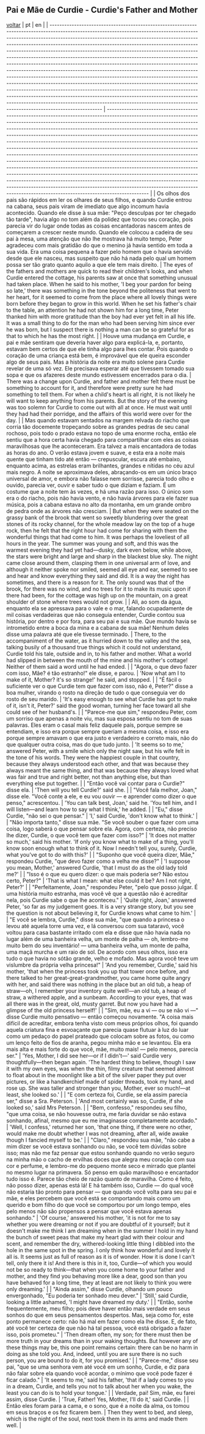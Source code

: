 ## Pai e Mãe de Curdie - Curdie's Father and Mother
[voltar](./chapter-3.md)
| pt                                                                                                                                                                                                                                                                                                                                                                                                                                                                                                                                                                                                                                                                                                                                                                                                                                                                                                                                                                                                                                                                          | en                                                                                                                                                                                                                                                                                                                                                                                                                                                                                                                                                                                                                                                                                                                                                                                                                                                                                                                                                                                                                                                                      |
| --------------------------------------------------------------------------------------------------------------------------------------------------------------------------------------------------------------------------------------------------------------------------------------------------------------------------------------------------------------------------------------------------------------------------------------------------------------------------------------------------------------------------------------------------------------------------------------------------------------------------------------------------------------------------------------------------------------------------------------------------------------------------------------------------------------------------------------------------------------------------------------------------------------------------------------------------------------------------------------------------------------------------------------------------------------------------- | ----------------------------------------------------------------------------------------------------------------------------------------------------------------------------------------------------------------------------------------------------------------------------------------------------------------------------------------------------------------------------------------------------------------------------------------------------------------------------------------------------------------------------------------------------------------------------------------------------------------------------------------------------------------------------------------------------------------------------------------------------------------------------------------------------------------------------------------------------------------------------------------------------------------------------------------------------------------------------------------------------------------------------------------------------------------------- |
| Os olhos dos pais são rápidos em ler os olhares de seus filhos, e quando Curdie entrou na cabana, seus pais viram de imediato que algo incomum havia acontecido. Quando ele disse à sua mãe: "Peço desculpas por ter chegado tão tarde", havia algo no tom além da polidez que tocou seu coração, pois parecia vir do lugar onde todas as coisas encantadoras nascem antes de começarem a crescer neste mundo. Quando ele colocou a cadeira de seu pai à mesa, uma atenção que não lhe mostrava há muito tempo, Peter agradeceu com mais gratidão do que o menino já havia sentido em toda a sua vida. Era uma coisa pequena a fazer pelo homem que o havia servido desde que ele nasceu, mas suspeito que não há nada pelo qual um homem possa ser tão grato quanto aquilo a que ele tem mais direito.                                                                                                                                                                                                                                                                     | The eyes of the fathers and mothers are quick to read their children's looks, and when Curdie entered the cottage, his parents saw at once that something unusual had taken place. When he said to his mother, 'I beg your pardon for being so late,' there was something in the tone beyond the politeness that went to her heart, for it seemed to come from the place where all lovely things were born before they began to grow in this world. When he set his father's chair to the table, an attention he had not shown him for a long time, Peter thanked him with more gratitude than the boy had ever yet felt in all his life. It was a small thing to do for the man who had been serving him since ever he was born, but I suspect there is nothing a man can be so grateful for as that to which he has the most right.                                                                                                                                                                                                                                   |
| Houve uma mudança em Curdie, e pai e mãe sentiram que deveria haver algo para explicá-la, e, portanto, estavam bem certos de que ele tinha algo para lhes contar. Pois quando o coração de uma criança está bem, é improvável que ele queira esconder algo de seus pais. Mas a história da noite era muito solene para Curdie revelar de uma só vez. Ele precisava esperar até que tivessem tomado sua sopa e que os afazeres deste mundo estivessem encerrados para o dia.                                                                                                                                                                                                                                                                                                                                                                                                                                                                                                                                                                                                 | There was a change upon Curdie, and father and mother felt there must be something to account for it, and therefore were pretty sure he had something to tell them. For when a child's heart is all right, it is not likely he will want to keep anything from his parents. But the story of the evening was too solemn for Curdie to come out with all at once. He must wait until they had had their porridge, and the affairs of this world were over for the day.                                                                                                                                                                                                                                                                                                                                                                                                                                                                                                                                                                                                   |
| Mas quando estavam sentados na margem relvada do riacho que corria tão docemente tropeçando sobre as grandes pedras de seu canal rochoso, pois todo o prado estava no topo de uma enorme rocha, então ele sentiu que a hora certa havia chegado para compartilhar com eles as coisas maravilhosas que lhe aconteceram. Era talvez a mais encantadora de todas as horas do ano. O verão estava jovem e suave, e esta era a noite mais quente que tinham tido até então — crepuscular, escura até embaixo, enquanto acima, as estrelas eram brilhantes, grandes e nítidas no céu azul mais negro. A noite se aproximava deles, abraçando-os em um único braço universal de amor, e embora não falasse nem sorrisse, parecia todo olho e ouvido, parecia ver, ouvir e saber tudo o que diziam e faziam. É um costume que a noite tem às vezes, e há uma razão para isso. O único som era o do riacho, pois não havia vento, e não havia árvores para ele fazer sua música, pois a cabana estava no alto da montanha, em um grande ombro de pedra onde as árvores não cresciam. | But when they were seated on the grassy bank of the brook that went so sweetly blundering over the great stones of its rocky channel, for the whole meadow lay on the top of a huge rock, then he felt that the right hour had come for sharing with them the wonderful things that had come to him. It was perhaps the loveliest of all hours in the year. The summer was young and soft, and this was the warmest evening they had yet had—dusky, dark even below, while above, the stars were bright and large and sharp in the blackest blue sky. The night came close around them, clasping them in one universal arm of love, and although it neither spoke nor smiled, seemed all eye and ear, seemed to see and hear and know everything they said and did. It is a way the night has sometimes, and there is a reason for it. The only sound was that of the brook, for there was no wind, and no trees for it to make its music upon if there had been, for the cottage was high up on the mountain, on a great shoulder of stone where trees would not grow. |
| Ali, ao som da água, enquanto ela se apressava para o vale e o mar, falando ocupadamente de mil coisas verdadeiras que não conseguia entender, Curdie contou sua história, por dentro e por fora, para seu pai e sua mãe. Que mundo havia se intrometido entre a boca da mina e a cabana de sua mãe! Nenhum deles disse uma palavra até que ele tivesse terminado.                                                                                                                                                                                                                                                                                                                                                                                                                                                                                                                                                                                                                                                                                                          | There, to the accompaniment of the water, as it hurried down to the valley and the sea, talking busily of a thousand true things which it could not understand, Curdie told his tale, outside and in, to his father and mother. What a world had slipped in between the mouth of the mine and his mother's cottage! Neither of them said a word until he had ended.                                                                                                                                                                                                                                                                                                                                                                                                                                                                                                                                                                                                                                                                                                     |
| "Agora, o que devo fazer com isso, Mãe? é tão estranho!" ele disse, e parou.                                                                                                                                                                                                                                                                                                                                                                                                                                                                                                                                                                                                                                                                                                                                                                                                                                                                                                                                                                                                | 'Now what am I to make of it, Mother? it's so strange!' he said, and stopped.                                                                                                                                                                                                                                                                                                                                                                                                                                                                                                                                                                                                                                                                                                                                                                                                                                                                                                                                                                                           |
| "É fácil o suficiente ver o que Curdie tem que fazer com isso, não é, Peter?" disse a boa mulher, virando o rosto na direção de tudo o que conseguia ver do rosto de seu marido.                                                                                                                                                                                                                                                                                                                                                                                                                                                                                                                                                                                                                                                                                                                                                                                                                                                                                            | 'It's easy enough to see what Curdie has got to make of it, isn't it, Peter?' said the good woman, turning her face toward all she could see of her husband's.                                                                                                                                                                                                                                                                                                                                                                                                                                                                                                                                                                                                                                                                                                                                                                                                                                                                                                          |
| "Parece-me que sim," respondeu Peter, com um sorriso que apenas a noite viu, mas sua esposa sentiu no tom de suas palavras. Eles eram o casal mais feliz daquele país, porque sempre se entendiam, e isso era porque sempre queriam a mesma coisa, e isso era porque sempre amavam o que era justo e verdadeiro e correto mais, não do que qualquer outra coisa, mas do que tudo junto.                                                                                                                                                                                                                                                                                                                                                                                                                                                                                                                                                                                                                                                                                     | 'It seems so to me,' answered Peter, with a smile which only the night saw, but his wife felt in the tone of his words. They were the happiest couple in that country, because they always understood each other, and that was because they always meant the same thing, and that was because they always loved what was fair and true and right better, not than anything else, but than everything else put together.                                                                                                                                                                                                                                                                                                                                                                                                                                                                                                                                                                                                                                                 |
| "Então você vai contar para o Curdie?" disse ela.                                                                                                                                                                                                                                                                                                                                                                                                                                                                                                                                                                                                                                                                                                                                                                                                                                                                                                                                                                                                                           | 'Then will you tell Curdie?' said she.                                                                                                                                                                                                                                                                                                                                                                                                                                                                                                                                                                                                                                                                                                                                                                                                                                                                                                                                                                                                                                  |
| "Você fala melhor, Joan," disse ele. "Você conte a ele, e eu vou ouvir — e aprender como dizer o que penso," acrescentou.                                                                                                                                                                                                                                                                                                                                                                                                                                                                                                                                                                                                                                                                                                                                                                                                                                                                                                                                                   | 'You can talk best, Joan,' said he. 'You tell him, and I will listen—and learn how to say what I think,' he added.                                                                                                                                                                                                                                                                                                                                                                                                                                                                                                                                                                                                                                                                                                                                                                                                                                                                                                                                                      |
| "Eu," disse Curdie, "não sei o que pensar."                                                                                                                                                                                                                                                                                                                                                                                                                                                                                                                                                                                                                                                                                                                                                                                                                                                                                                                                                                                                                                 | 'I,' said Curdie, 'don't know what to think.'                                                                                                                                                                                                                                                                                                                                                                                                                                                                                                                                                                                                                                                                                                                                                                                                                                                                                                                                                                                                                           |
| "Não importa tanto," disse sua mãe. "Se você souber o que fazer com uma coisa, logo saberá o que pensar sobre ela. Agora, com certeza, não preciso lhe dizer, Curdie, o que você tem que fazer com isso?"                                                                                                                                                                                                                                                                                                                                                                                                                                                                                                                                                                                                                                                                                                                                                                                                                                                                   | 'It does not matter so much,' said his mother. 'If only you know what to make of a thing, you'll know soon enough what to think of it. Now I needn't tell you, surely, Curdie, what you've got to do with this?'                                                                                                                                                                                                                                                                                                                                                                                                                                                                                                                                                                                                                                                                                                                                                                                                                                                        |
| "Suponho que você queira dizer, Mãe," respondeu Curdie, "que devo fazer como a velha me disse?"                                                                                                                                                                                                                                                                                                                                                                                                                                                                                                                                                                                                                                                                                                                                                                                                                                                                                                                                                                             | 'I suppose you mean, Mother,' answered Curdie, 'that I must do as the old lady told me?'                                                                                                                                                                                                                                                                                                                                                                                                                                                                                                                                                                                                                                                                                                                                                                                                                                                                                                                                                                                |
| "Isso é o que eu quero dizer: o que mais poderia ser? Não estou certo, Peter?"                                                                                                                                                                                                                                                                                                                                                                                                                                                                                                                                                                                                                                                                                                                                                                                                                                                                                                                                                                                              | 'That is what I mean: what else could it be? Am I not right, Peter?'                                                                                                                                                                                                                                                                                                                                                                                                                                                                                                                                                                                                                                                                                                                                                                                                                                                                                                                                                                                                    |
| "Perfeitamente, Joan," respondeu Peter, "pelo que posso julgar. É uma história muito estranha, mas você vê que a questão não é acreditar nela, pois Curdie sabe o que lhe aconteceu."                                                                                                                                                                                                                                                                                                                                                                                                                                                                                                                                                                                                                                                                                                                                                                                                                                                                                       | 'Quite right, Joan,' answered Peter, 'so far as my judgement goes. It is a very strange story, but you see the question is not about believing it, for Curdie knows what came to him.'                                                                                                                                                                                                                                                                                                                                                                                                                                                                                                                                                                                                                                                                                                                                                                                                                                                                                  |
| "E você se lembra, Curdie," disse sua mãe, "que quando a princesa o levou até aquela torre uma vez, e lá conversou com sua tataravó, você voltou para casa bastante irritado com ela e disse que não havia nada no lugar além de uma banheira velha, um monte de palha — oh, lembro-me muito bem do seu inventário! — uma banheira velha, um monte de palha, uma maçã murcha e um raio de sol. De acordo com seus olhos, isso era tudo o que havia no sótão grande, velho e mofado. Mas agora você teve um vislumbre da própria velha princesa!"                                                                                                                                                                                                                                                                                                                                                                                                                                                                                                                            | 'And you remember, Curdie,' said his mother, 'that when the princess took you up that tower once before, and there talked to her great-great-grandmother, you came home quite angry with her, and said there was nothing in the place but an old tub, a heap of straw—oh, I remember your inventory quite well!—an old tub, a heap of straw, a withered apple, and a sunbeam. According to your eyes, that was all there was in the great, old, musty garret. But now you have had a glimpse of the old princess herself!'                                                                                                                                                                                                                                                                                                                                                                                                                                                                                                                                              |
| "Sim, mãe, eu a vi — ou se não vi —" disse Curdie muito pensativo — então começou novamente. "A coisa mais difícil de acreditar, embora tenha visto com meus próprios olhos, foi quando aquela criatura fina e esvoaçante que parecia quase flutuar à luz do luar como um pedaço do papel prateado que colocam sobre as fotos, ou como um lenço feito de fios de aranha, pegou minha mão e se levantou. Ela era mais alta e mais forte do que você, mãe, muito mais! — pelo menos, parecia ser."                                                                                                                                                                                                                                                                                                                                                                                                                                                                                                                                                                            | 'Yes, Mother, I did see her—or if I didn't—' said Curdie very thoughtfully—then began again. 'The hardest thing to believe, though I saw it with my own eyes, was when the thin, filmy creature that seemed almost to float about in the moonlight like a bit of the silver paper they put over pictures, or like a handkerchief made of spider threads, took my hand, and rose up. She was taller and stronger than you, Mother, ever so much!—at least, she looked so.'                                                                                                                                                                                                                                                                                                                                                                                                                                                                                                                                                                                               |
| "E com certeza foi, Curdie, se ela assim parecia ser," disse a Sra. Peterson.                                                                                                                                                                                                                                                                                                                                                                                                                                                                                                                                                                                                                                                                                                                                                                                                                                                                                                                                                                                               | 'And most certainly was so, Curdie, if she looked so,' said Mrs Peterson.                                                                                                                                                                                                                                                                                                                                                                                                                                                                                                                                                                                                                                                                                                                                                                                                                                                                                                                                                                                               |
| "Bem, confesso," respondeu seu filho, "que uma coisa, se não houvesse outra, me faria duvidar se não estava sonhando, afinal, mesmo que eu me imaginasse completamente acordado."                                                                                                                                                                                                                                                                                                                                                                                                                                                                                                                                                                                                                                                                                                                                                                                                                                                                                           | 'Well, I confess,' returned her son, 'that one thing, if there were no other, would make me doubt whether I was not dreaming, after all, wide awake though I fancied myself to be.'                                                                                                                                                                                                                                                                                                                                                                                                                                                                                                                                                                                                                                                                                                                                                                                                                                                                                     |
| "Claro," respondeu sua mãe, "não cabe a mim dizer se você estava sonhando ou não, se você tem dúvidas sobre isso; mas não me faz pensar que estou sonhando quando no verão seguro na minha mão o cacho de ervilhas doces que alegra meu coração com sua cor e perfume, e lembro-me do pequeno monte seco e mirrado que plantei no mesmo lugar na primavera. Só penso em quão maravilhoso e encantador tudo isso é. Parece tão cheio de razão quanto de maravilha. Como é feito, não posso dizer, apenas está lá! E há também isso, Curdie — do qual você não estaria tão pronto para pensar — que quando você volta para seu pai e mãe, e eles percebem que você está se comportando mais como um querido e bom filho do que você se comportou por um longo tempo, eles pelo menos não são propensos a pensar que você estava apenas sonhando."                                                                                                                                                                                                                             | 'Of course,' answered his mother, 'it is not for me to say whether you were dreaming or not if you are doubtful of it yourself; but it doesn't make me think I am dreaming when in the summer I hold in my hand the bunch of sweet peas that make my heart glad with their colour and scent, and remember the dry, withered-looking little thing I dibbled into the hole in the same spot in the spring. I only think how wonderful and lovely it all is. It seems just as full of reason as it is of wonder. How it is done I can't tell, only there it is! And there is this in it, too, Curdie—of which you would not be so ready to think—that when you come home to your father and mother, and they find you behaving more like a dear, good son than you have behaved for a long time, they at least are not likely to think you were only dreaming.'                                                                                                                                                                                                            |
| "Ainda assim," disse Curdie, olhando um pouco envergonhado, "Eu poderia ter sonhado meu dever."                                                                                                                                                                                                                                                                                                                                                                                                                                                                                                                                                                                                                                                                                                                                                                                                                                                                                                                                                                             | 'Still,' said Curdie, looking a little ashamed, 'I might have dreamed my duty.'                                                                                                                                                                                                                                                                                                                                                                                                                                                                                                                                                                                                                                                                                                                                                                                                                                                                                                                                                                                         |
| "Então, sonhe frequentemente, meu filho; pois deve haver então mais verdade em seus sonhos do que em seus pensamentos despertos. Mas, seja como for, este ponto permanece certo: não há mal em fazer como ela lhe disse. E, de fato, até você ter certeza de que não há tal pessoa, você está obrigado a fazer isso, pois prometeu."                                                                                                                                                                                                                                                                                                                                                                                                                                                                                                                                                                                                                                                                                                                                        | 'Then dream often, my son; for there must then be more truth in your dreams than in your waking thoughts. But however any of these things may be, this one point remains certain: there can be no harm in doing as she told you. And, indeed, until you are sure there is no such person, you are bound to do it, for you promised.'                                                                                                                                                                                                                                                                                                                                                                                                                                                                                                                                                                                                                                                                                                                                    |
| "Parece-me," disse seu pai, "que se uma senhora vem até você em um sonho, Curdie, e diz para não falar sobre ela quando você acordar, o mínimo que você pode fazer é ficar calado."                                                                                                                                                                                                                                                                                                                                                                                                                                                                                                                                                                                                                                                                                                                                                                                                                                                                                         | 'It seems to me,' said his father, 'that if a lady comes to you in a dream, Curdie, and tells you not to talk about her when you wake, the least you can do is to hold your tongue.'                                                                                                                                                                                                                                                                                                                                                                                                                                                                                                                                                                                                                                                                                                                                                                                                                                                                                    |
| Verdade, pai! Sim, mãe, eu farei assim, disse Curdie.                                                                                                                                                                                                                                                                                                                                                                                                                                                                                                                                                                                                                                                                                                                                                                                                                                                                                                                                                                                                                       | 'True, Father! Yes, Mother, I'll do it,' said Curdie.                                                                                                                                                                                                                                                                                                                                                                                                                                                                                                                                                                                                                                                                                                                                                                                                                                                                                                                                                                                                                   |
| Então eles foram para a cama, e o sono, que é a noite da alma, os tomou em seus braços e os fez ficarem bem.                                                                                                                                                                                                                                                                                                                                                                                                                                                                                                                                                                                                                                                                                                                                                                                                                                                                                                                                                                | Then they went to bed, and sleep, which is the night of the soul, next took them in its arms and made them well.                                                                                                                                                                                                                                                                                                                                                                                                                                                                                                                                                                                                                                                                                                                                                                                                                                                                                                                                                        |